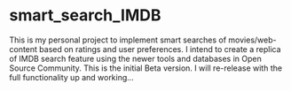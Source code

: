 # smart_search_IMDB
This is my personal project to implement smart searches of movies/web-content based on ratings and user preferences.
I intend to create a replica of IMDB search feature using the newer tools and databases in Open Source Community.
This is the initial Beta version. I will re-release with the full functionality up and working...

